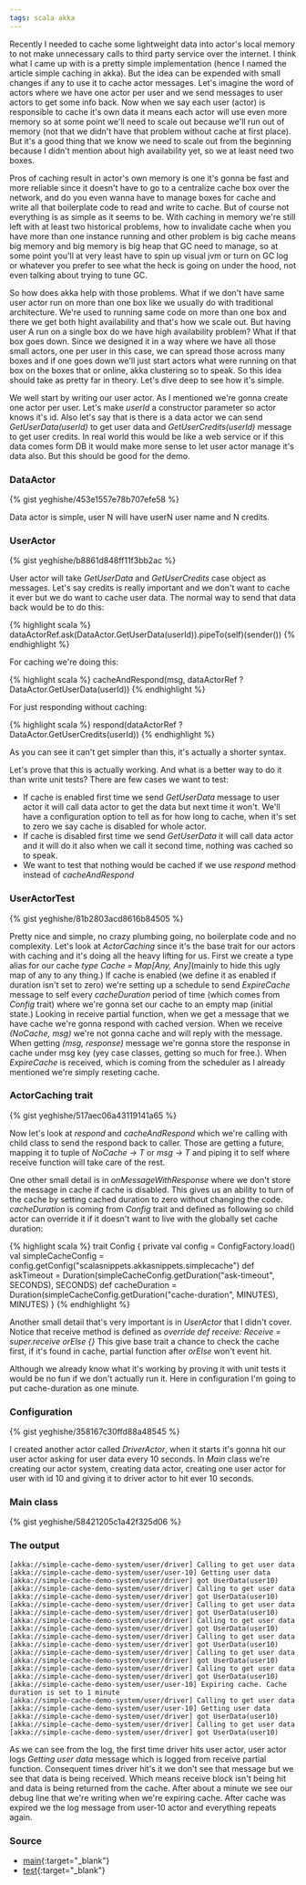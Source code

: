 ```yaml
---
tags: scala akka
---
```


Recently I needed to cache some lightweight data into actor's local memory to
not make unnecessary calls to third party service over the internet. I think what I
came up with is a pretty simple implementation (hence I named the article
simple caching in akka). But the idea can be expended with small changes
if any to use it to cache actor messages. Let's imagine the word of actors where
we have one actor per user and we send messages to user actors to get some info
back. Now when we say each user (actor) is responsible to cache it's own data
it means each actor will use even more memory so at some point we'll need to
scale out because we'll run out of memory (not that we didn't have that
problem without cache at first place). But it's a good thing that we know we
need to scale out from the beginning because I didn't mention about high
availability yet, so we at least need two boxes.

Pros of caching result in actor's own memory is one
it's gonna be fast and more reliable since it doesn't have to go to a
centralize cache box over the network, and do you even wanna have to manage
boxes for cache and write all that boilerplate code to read and write to cache.
But of course not everything is as simple as it seems to be. With caching in
memory we're still left with at least two historical problems, how to invalidate
cache when you have more than one instance running and other problem is
big cache means big memory and big memory is big heap that GC need
to manage, so at some point you'll at very least have to spin up visual jvm or
turn on GC log or whatever you prefer to see what the heck is going on under
the hood, not even talking about trying to tune GC.

So how does akka help with those problems. What if we don't have same
user actor run on more than one box like we usually do with traditional
architecture. We're used to running same code on more than one box and
there we get both hight availability and that's how we scale out. But
having user A run on a single box do we have high availability problem?
What if that box goes down. Since we designed it in a way where we have all
those small actors,
one per user in this case, we can spread those across many boxes and if one
goes down we'll just start actors what were running on that box on the boxes
that or online, akka clustering so to speak. So this idea should take as pretty
far in theory. Let's dive deep to see how it's simple.

We well start by writing our user actor. As I mentioned we're gonna create one
actor per user. Let's make *userId* a constructor parameter so actor knows it's
id. Also let's say that is there is a data actor we can send
*GetUserData(userId)* to get user data and
*GetUserCredits(userId)* message to get user
credits. In real world this would be like a web service or if this data comes
form DB it would make more sense to let user actor manage it's data also.
But this should be good for the demo.

### DataActor

{% gist yeghishe/453e1557e78b707efe58 %}

Data actor is simple, user N will have userN user name and N credits.

### UserActor

{% gist yeghishe/b8861d848ff11f3bb2ac %}

User actor will take *GetUserData* and *GetUserCredits* case object as
messages. Let's say credits is really important and we don't want to cache it
ever but we do want to cache user data. The normal way to send that data back
would be to do this:

{% highlight scala %}
  dataActorRef.ask(DataActor.GetUserData(userId)).pipeTo(self)(sender())
{% endhighlight %}

For caching we're doing this:

{% highlight scala %}
  cacheAndRespond(msg, dataActorRef ? DataActor.GetUserData(userId))
{% endhighlight %}

For just responding without caching:

{% highlight scala %}
  respond(dataActorRef ? DataActor.GetUserCredits(userId))
{% endhighlight %}

As you can see it can't get simpler than this, it's actually a shorter syntax.


Let's prove that this is actually working. And what is a better way to do it
than write unit tests? There are few cases we want to test:

* If cache is enabled first time we send *GetUserData* message to user actor
  it will call data actor to get the data but next time it won't.
  We'll have a configuration option to tell as for how long to
  cache, when it's set to zero we say cache is disabled for whole actor.
* If cache is disabled first time we send *GetUserData* it will call data
  actor and it will do it also when we call it second time, nothing was cached
  so to speak.
* We want to test that nothing would be cached if we use *respond* method
  instead of *cacheAndRespond*

### UserActorTest

{% gist yeghishe/81b2803acd8616b84505 %}

Pretty nice and simple, no crazy plumbing going, no boilerplate code and no
complexity. Let's look at *ActorCaching* since it's the base trait for our
actors with caching and it's doing all the heavy lifting for us. First we create
a type alias for our cache *type Cache = Map[Any, Any]*(mainly to hide this
ugly map of any to any thing.) If cache is enabled (we define it as enabled if 
duration isn't set to zero) we're setting up a schedule to send *ExpireCache*
message to self every *cacheDuration* period of time (which comes from
*Config* trait) where we're gonna set our cache to an empty map (initial state.)
Looking in receive partial function, when we get a message that we have cache
we're gonna respond with cached version. When we receive *(NoCache, msg)* we're
not gonna cache and will reply with the message. When getting *(msg, response)*
message we're gonna store the response in cache under msg key
(yey case classes, getting so much for free.). When *ExpireCache* is received,
which is coming from the scheduler as I already mentioned we're simply reseting
cache.

### ActorCaching trait

{% gist yeghishe/517aec06a43119141a65 %}

Now let's look at *respond* and *cacheAndRespond* which we're calling with
child class to send the respond back to caller. Those are getting a future,
mapping it to tuple of *NoCache -> T* or *msg -> T* and piping it to self where
receive function will take care of the rest.

One other small detail is in *onMessageWithResponse* where we don't store the
message in cache if cache is disabled. This gives us an ability to turn of the
cache by setting cached duration to zero without changing the code.
*cacheDuration* is coming from *Config* trait and defined as following so child
actor can override it if it doesn't want to live with the globally set cache
duration:

{% highlight scala %}
  trait Config {
    private val config = ConfigFactory.load()
    val simpleCacheConfig = config.getConfig("scalasnippets.akkasnippets.simplecache")
    def askTimeout = Duration(simpleCacheConfig.getDuration("ask-timeout", SECONDS), SECONDS)
    def cacheDuration = Duration(simpleCacheConfig.getDuration("cache-duration", MINUTES), MINUTES)
  }
{% endhighlight %}

Another small detail that's very important is in *UserActor* that I didn't cover.
Notice that receive method is defined as
*override def receive: Receive = super.receive orElse {}*
This give base trait a chance to check the cache first, if it's found in cache,
partial function after *orElse* won't event hit.

Although we already know what it's working by proving it with unit tests it
would be no fun if we don't actually run it. Here in configuration I'm going to
put cache-duration as one minute.

### Configuration

{% gist yeghishe/358167c30ffd88a48545 %}

I created another actor called *DriverActor*, when it starts it's gonna hit
our user actor asking for user data every 10 seconds. In *Main* class we're
creating our actor system, creating data actor, creating one user actor for
user with id 10 and giving it to driver actor to hit ever 10 seconds.

### Main class

{% gist yeghishe/58421205c1a42f325d06 %}

### The output

    [akka://simple-cache-demo-system/user/driver] Calling to get user data
    [akka://simple-cache-demo-system/user/user-10] Getting user data
    [akka://simple-cache-demo-system/user/driver] got UserData(user10)
    [akka://simple-cache-demo-system/user/driver] Calling to get user data
    [akka://simple-cache-demo-system/user/driver] got UserData(user10)
    [akka://simple-cache-demo-system/user/driver] Calling to get user data
    [akka://simple-cache-demo-system/user/driver] got UserData(user10)
    [akka://simple-cache-demo-system/user/driver] Calling to get user data
    [akka://simple-cache-demo-system/user/driver] got UserData(user10)
    [akka://simple-cache-demo-system/user/driver] Calling to get user data
    [akka://simple-cache-demo-system/user/driver] got UserData(user10)
    [akka://simple-cache-demo-system/user/driver] Calling to get user data
    [akka://simple-cache-demo-system/user/driver] got UserData(user10)
    [akka://simple-cache-demo-system/user/driver] Calling to get user data
    [akka://simple-cache-demo-system/user/driver] got UserData(user10)
    [akka://simple-cache-demo-system/user/user-10] Expiring cache. Cache duration is set to 1 minute
    [akka://simple-cache-demo-system/user/driver] Calling to get user data
    [akka://simple-cache-demo-system/user/user-10] Getting user data
    [akka://simple-cache-demo-system/user/driver] got UserData(user10)
    [akka://simple-cache-demo-system/user/driver] Calling to get user data
    [akka://simple-cache-demo-system/user/driver] got UserData(user10)

As we can see from the log, the first time driver hits user actor, user actor logs
*Getting user data* message which is logged from receive partial function.
Consequent times driver hit's it we don't see that message but we see that
data is being received. Which means receive block isn't being hit and
data is being returned from the cache. After about a minute we see our debug
line that we're writing when we're expiring cache. After cache was expired we
the log message from user-10 actor and everything repeats again.

### Source

* [main](https://github.com/yeghishe/scala-snippets/tree/master/src/main/scala/io/github/yeghishe/scalasnippets/akkasnippets/simplecache){:target="_blank"}
* [test](https://github.com/yeghishe/scala-snippets/tree/master/src/test/scala/io/github/yeghishe/scalasnippets/akkasnippets/simplecache){:target="_blank"}


